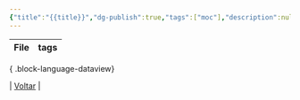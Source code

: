 ```yaml
---
{"title":"{{title}}","dg-publish":true,"tags":["moc"],"description":null,"permalink":"/0-settings/template/5-moc/","dgPassFrontmatter":true}
---
```



| File | tags |
| ---- | ---- |

{ .block-language-dataview}

| [Voltar](1.LIFE/index) | 
